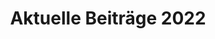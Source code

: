 ---
title: Aktuelle Beiträge 2022
menu:
  main:
    parent: Aktuelles
    weight: 2022
    name: "2022"
---